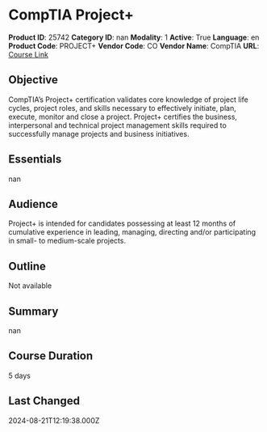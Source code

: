 # CompTIA Project+

**Product ID**: 25742
**Category ID**: nan
**Modality**: 1
**Active**: True
**Language**: en
**Product Code**: PROJECT+
**Vendor Code**: CO
**Vendor Name**: CompTIA
**URL**: [Course Link](https://www.fastlaneus.com/course/25742)

## Objective
CompTIA’s Project+ certification validates core knowledge of project life cycles, project roles, and skills necessary to effectively initiate, plan, execute, monitor and close a project. Project+ certifies the business, interpersonal and technical project management skills required to successfully manage projects and business initiatives.

## Essentials
nan

## Audience
Project+ is intended for candidates possessing at least 12 months of cumulative experience in leading, managing, directing and/or participating in small- to medium-scale projects.

## Outline
Not available

## Summary
nan

## Course Duration
5 days

## Last Changed
2024-08-21T12:19:38.000Z
